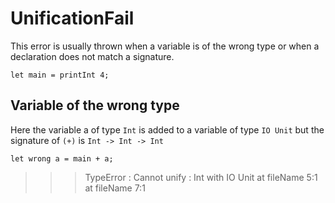 # UnificationFail

This error is usually thrown when a variable is of the wrong type or when a declaration does not match a signature.
```
let main = printInt 4;
```

## Variable of the wrong type
Here the variable a of type `Int` is added to a variable of type `IO Unit` but the signature of `(+)` is `Int -> Int -> Int`
```
let wrong a = main + a;
```
>>>TypeError : Cannot unify : Int with IO Unit at fileName 5:1 at fileName 7:1
